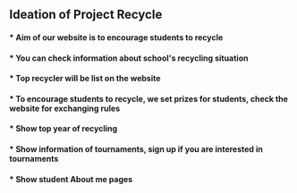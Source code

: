 ## Ideation of Project Recycle
#### * Aim of our website is to encourage students to recycle
#### * You can check information about school's recycling situation
#### * Top recycler will be list on the website
#### * To encourage students to recycle, we set prizes for students, check the website for exchanging rules
#### * Show top year of recycling
#### * Show information of tournaments, sign up if you are interested in tournaments
#### * Show student About me pages